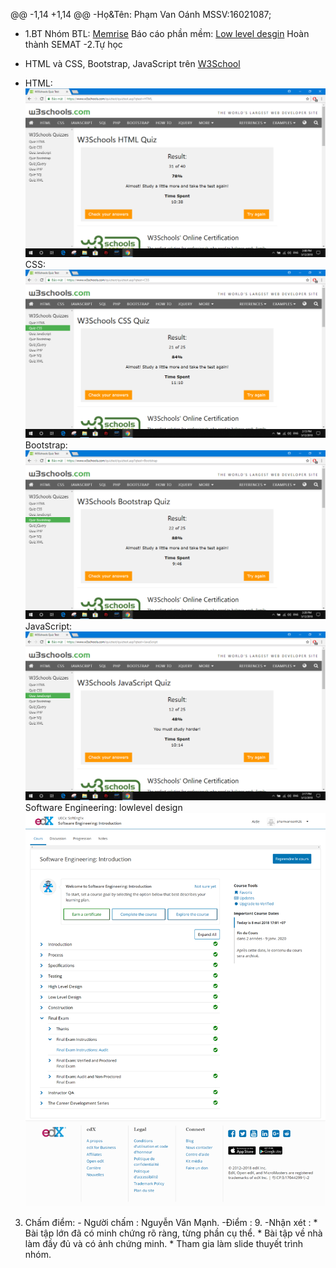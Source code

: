 @@ -1,14 +1,14 @@
-Họ&Tên: Phạm Van Oánh MSSV:16021087;
 
+ 1.BT Nhóm
 	BTL: [Memrise](https://github.com/truonganhhoang/INT2208-4-2018/tree/master/nhom-11)
 	Báo cáo phần mềm: [Low level desgin](https://github.com/truonganhhoang/SoftEng/blob/master/low-level-design/nhom%2011/PITCHME.md)
 	Hoàn thành SEMAT
-2.Tự học
-	HTML và CSS, Bootstrap, JavaScript trên [W3School](https://www.w3schools.com)
+	HTML: ![Alt text](HTML.png)
	CSS: ![Alt text](CSS.png)
	Bootstrap: ![Alt text](Boostrap.png)
	JavaScript:![Alt text](JS.png)
 	Software Engineering: lowlevel design ![Alt text](SE.png)

3. Chấm điểm: - Người chấm : Nguyễn Văn Mạnh. -Điểm : 9. -Nhận xét : * Bài tập lớn đã có minh chứng rõ ràng, từng phần cụ thể. * Bài tập về nhà làm đầy đủ và có ảnh chứng minh. * Tham gia làm slide thuyết trình nhóm.
